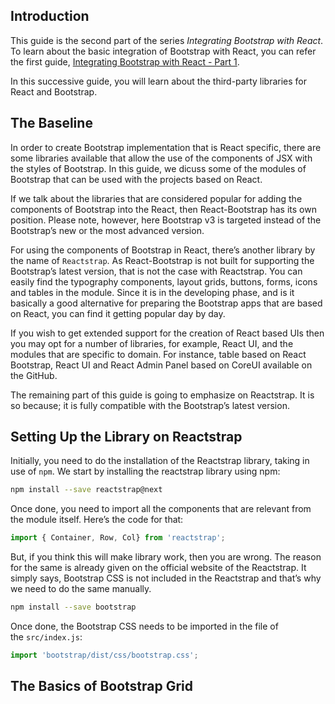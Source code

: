 ## Introduction
This guide is the second part of the series _Integrating Bootstrap with React_. To learn about the basic integration of Bootstrap with React, you can refer the first guide, [Integrating Bootstrap with React - Part 1]().

In this successive guide, you will learn about the third-party libraries for React and Bootstrap.


## The Baseline
In order to create Bootstrap implementation that is React specific, there are some libraries available that allow the use of the components of JSX with the styles of Bootstrap. In this guide, we dicuss some of the modules of Bootstrap that can be used with the projects based on React. 

If we talk about the libraries that are considered popular for adding the components of Bootstrap into the React, then React-Bootstrap has its own position. Please note, however, here Bootstrap v3 is targeted instead of the Bootstrap’s new or the most advanced version.

For using the components of Bootstrap in React, there’s another library by the name of `Reactstrap`. As React-Bootstrap is not built for supporting the Bootstrap’s latest version, that is not the case with Reactstrap. You can easily find the typography components, layout grids, buttons, forms, icons and tables in the module. Since it is in the developing phase, and is it basically a good alternative for preparing the Bootstrap apps that are based on React, you can find it getting popular day by day. 

If you wish to get extended support for the creation of React based UIs then you may opt for a number of libraries, for example, React UI, and the modules that are specific to domain. For instance, table based on React Bootstrap, React UI and React Admin Panel based on CoreUI available on the GitHub.

The remaining part of this guide is going to emphasize on Reactstrap. It is so because; it is fully compatible with the Bootstrap’s latest version.

## Setting Up the Library on Reactstrap

Initially, you need to do the installation of the Reactstrap library, taking in use of `npm`. We start by installing the reactstrap library using npm:


```sh
npm install --save reactstrap@next
```

Once done, you need to import all the components that are relevant from the module itself. Here’s the code for that:


```javascript
import { Container, Row, Col} from 'reactstrap';
```

But, if you think this will make library work, then you are wrong. The reason for the same is already given on the official website of the Reactstrap. It simply says, Bootstrap CSS is not included in the Reactstrap and that’s why we need to do the same manually.


```sh
npm install --save bootstrap
```

Once done, the Bootstrap CSS needs to be imported in the file of the `src/index.js`:


```javascript
import 'bootstrap/dist/css/bootstrap.css';
```

## The Basics of Bootstrap Grid

